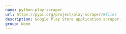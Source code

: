 ```yaml
---
name: python-play-scraper
url: https://pypi.org/project/play-scraper/#files
description: Google Play Store application scraper.
group: None
---
```

